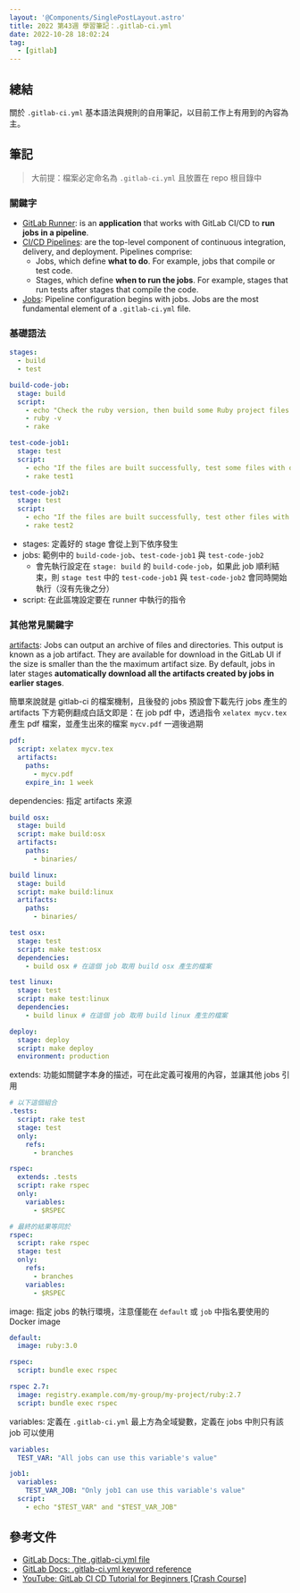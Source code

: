 ```yaml
---
layout: '@Components/SinglePostLayout.astro'
title: 2022 第43週 學習筆記：.gitlab-ci.yml
date: 2022-10-28 18:02:24
tag:
  - [gitlab]
---
```


## 總結

關於 `.gitlab-ci.yml` 基本語法與規則的自用筆記，以目前工作上有用到的內容為主。

## 筆記

> 大前提：檔案必定命名為 `.gitlab-ci.yml` 且放置在 repo 根目錄中

### 關鍵字

- [GitLab Runner](https://docs.gitlab.com/runner/): is an **application** that works with GitLab CI/CD to **run jobs in a pipeline**.
- [CI/CD Pipelines](https://docs.gitlab.com/ee/ci/pipelines/): are the top-level component of continuous integration, delivery, and deployment. Pipelines comprise:
  - Jobs, which define **what to do**. For example, jobs that compile or test code.
  - Stages, which define **when to run the jobs**. For example, stages that run tests after stages that compile the code.
- [Jobs](https://docs.gitlab.com/ee/ci/jobs/): Pipeline configuration begins with jobs. Jobs are the most fundamental element of a `.gitlab-ci.yml` file.

### 基礎語法

```yaml
stages:
  - build
  - test

build-code-job:
  stage: build
  script:
    - echo "Check the ruby version, then build some Ruby project files:"
    - ruby -v
    - rake

test-code-job1:
  stage: test
  script:
    - echo "If the files are built successfully, test some files with one command:"
    - rake test1

test-code-job2:
  stage: test
  script:
    - echo "If the files are built successfully, test other files with a different command:"
    - rake test2
```

- stages: 定義好的 stage 會從上到下依序發生
- jobs: 範例中的 `build-code-job`、`test-code-job1` 與 `test-code-job2`
  - 會先執行設定在 `stage: build` 的 `build-code-job`，如果此 job 順利結束，則 `stage test` 中的 `test-code-job1` 與 `test-code-job2` 會同時開始執行（沒有先後之分）
- script: 在此區塊設定要在 runner 中執行的指令

### 其他常見關鍵字

[artifacts](https://docs.gitlab.com/ee/ci/pipelines/job_artifacts.html): Jobs can output an archive of files and directories. This output is known as a job artifact. They are available for download in the GitLab UI if the size is smaller than the the maximum artifact size. By default, jobs in later stages **automatically download all the artifacts created by jobs in earlier stages**.

簡單來說就是 gitlab-ci 的檔案機制，且後發的 jobs 預設會下載先行 jobs 產生的 artifacts
下方範例翻成白話文即是：在 job pdf 中，透過指令 `xelatex mycv.tex` 產生 pdf 檔案，並產生出來的檔案 `mycv.pdf` 一週後過期

```yaml
pdf:
  script: xelatex mycv.tex
  artifacts:
    paths:
      - mycv.pdf
    expire_in: 1 week
```

dependencies: 指定 artifacts 來源

```yaml
build osx:
  stage: build
  script: make build:osx
  artifacts:
    paths:
      - binaries/

build linux:
  stage: build
  script: make build:linux
  artifacts:
    paths:
      - binaries/

test osx:
  stage: test
  script: make test:osx
  dependencies:
    - build osx # 在這個 job 取用 build osx 產生的檔案

test linux:
  stage: test
  script: make test:linux
  dependencies:
    - build linux # 在這個 job 取用 build linux 產生的檔案

deploy:
  stage: deploy
  script: make deploy
  environment: production
```

extends: 功能如關鍵字本身的描述，可在此定義可複用的內容，並讓其他 jobs 引用

```yaml
# 以下這個組合
.tests:
  script: rake test
  stage: test
  only:
    refs:
      - branches

rspec:
  extends: .tests
  script: rake rspec
  only:
    variables:
      - $RSPEC

# 最終的結果等同於
rspec:
  script: rake rspec
  stage: test
  only:
    refs:
      - branches
    variables:
      - $RSPEC
```

image: 指定 jobs 的執行環境，注意僅能在 `default` 或 `job` 中指名要使用的 Docker image

```yaml
default:
  image: ruby:3.0

rspec:
  script: bundle exec rspec

rspec 2.7:
  image: registry.example.com/my-group/my-project/ruby:2.7
  script: bundle exec rspec
```

variables: 定義在 `.gitlab-ci.yml` 最上方為全域變數，定義在 jobs 中則只有該 job 可以使用

```yaml
variables:
  TEST_VAR: "All jobs can use this variable's value"

job1:
  variables:
    TEST_VAR_JOB: "Only job1 can use this variable's value"
  script:
    - echo "$TEST_VAR" and "$TEST_VAR_JOB"
```

## 參考文件

- [GitLab Docs: The .gitlab-ci.yml file](https://docs.gitlab.com/ee/ci/yaml/gitlab_ci_yaml.html)
- [GitLab Docs: .gitlab-ci.yml keyword reference](https://docs.gitlab.com/ee/ci/yaml/)
- [YouTube: GitLab CI CD Tutorial for Beginners [Crash Course]](https://youtu.be/qP8kir2GUgo)
